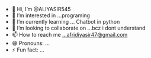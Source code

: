 - 👋 Hi, I’m @ALIYASIR545
- 👀 I’m interested in ...programing
- 🌱 I’m currently learning ... Chatbot in python
- 💞️ I’m looking to collaborate on ...bcz i dont understand
- 📫 How to reach me ...afridiyasir47@gmail.com
- 😄 Pronouns: ...
- ⚡ Fun fact: ...

<!---
ALIYASIR545/ALIYASIR545 is a ✨ special ✨ repository because its `README.md` (this file) appears on your GitHub profile.
You can click the Preview link to take a look at your changes.
--->
